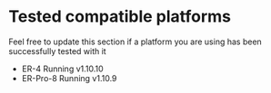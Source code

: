 #
# Tested compatible platforms
Feel free to update this section if a platform you are using has been successfully tested with it
* ER-4      Running v1.10.10
* ER-Pro-8  Running v1.10.9
